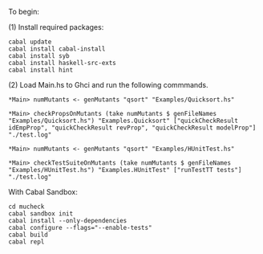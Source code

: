 To begin:

(1) Install required packages:

```
cabal update
cabal install cabal-install
cabal install syb
cabal install haskell-src-exts
cabal install hint
```
(2) Load Main.hs to Ghci and run the following commmands.
```
*Main> numMutants <- genMutants "qsort" "Examples/Quicksort.hs"

*Main> checkPropsOnMutants (take numMutants $ genFileNames "Examples/Quicksort.hs") "Examples.Quicksort" ["quickCheckResult idEmpProp", "quickCheckResult revProp", "quickCheckResult modelProp"] "./test.log"

*Main> numMutants <- genMutants "qsort" "Examples/HUnitTest.hs"

*Main> checkTestSuiteOnMutants (take numMutants $ genFileNames "Examples/HUnitTest.hs") "Examples.HUnitTest" ["runTestTT tests"] "./test.log"
```

With Cabal Sandbox:
```
cd mucheck
cabal sandbox init
cabal install --only-dependencies
cabal configure --flags="--enable-tests"
cabal build
cabal repl
```
